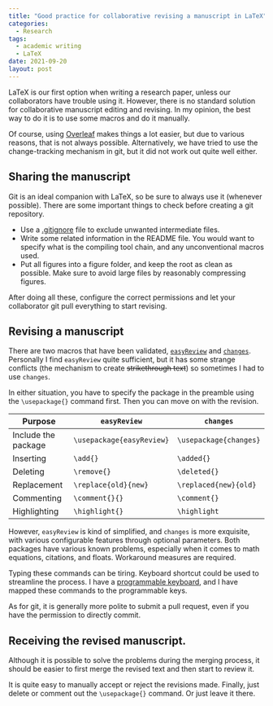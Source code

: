 ```yaml
---
title: "Good practice for collaborative revising a manuscript in LaTeX"
categories:
  - Research
tags:
  - academic writing
  - LaTeX
date: 2021-09-20
layout: post
---
```


LaTeX is our first option when writing a research paper, unless our collaborators have trouble using it. However, there is no standard solution for collaborative manuscript editing and revising. In my opinion, the best way to do it is to use some macros and do it manually.

Of course, using [Overleaf](https://www.overleaf.com/) makes things a lot easier, but due to various reasons, that is not always possible. Alternatively, we have tried to use the change-tracking mechanism in git, but it did not work out quite well either.

## Sharing the manuscript

Git is an ideal companion with LaTeX, so be sure to always use it (whenever possible). There are some important things to check before creating a git repository.

- Use a [.gitignore](https://github.com/github/gitignore/blob/master/TeX.gitignore) file to exclude unwanted intermediate files.
- Write some related information in the README file. You would want to specify what is the compiling tool chain, and any unconventional macros used.
- Put all figures into a figure folder, and keep the root as clean as possible. Make sure to avoid large files by reasonably compressing figures.

After doing all these, configure the correct permissions and let your collaborator git pull everything to start revising.

## Revising a manuscript

There are two macros that have been validated, [`easyReview`](https://www.ctan.org/pkg/easyreview) and [`changes`](https://www.ctan.org/pkg/changes). Personally I find `easyReview` quite sufficient, but it has some strange conflicts (the mechanism to create ~~strikethrough text~~) so sometimes I had to use `changes`.

In either situation, you have to specify the package in the preamble using the `\usepackage{}` command first. Then you can move on with the revision.

| Purpose | `easyReview` | `changes` |
| --- | --- | --- |
| Include the package | `\usepackage{easyReview}` | `\usepackage{changes}` |
| Inserting | `\add{}` | `\added{}` |
| Deleting | `\remove{}`| `\deleted{}` |
| Replacement | `\replace{old}{new}` | `\replaced{new}{old}` |
| Commenting | `\comment{}{}` | `\comment{}` |
| Highlighting | `\highlight{}` | `\highlight` |

However, `easyReview` is kind of simplified, and `changes` is more exquisite, with various configurable features through optional parameters. Both packages have various known problems, especially when it comes to math equations, citations, and floats. Workaround measures are required.

Typing these commands can be tiring. Keyboard shortcut could be used to streamline the process. I have a [programmable keyboard](https://www.logitechg.com/en-us/products/gaming-keyboards/g613-wireless-mechanical-gaming-keyboard.html), and I have mapped these commands to the programmable keys.

As for git, it is generally more polite to submit a pull request, even if you have the permission to directly commit.

## Receiving the revised manuscript.

Although it is possible to solve the problems during the merging process, it should be easier to first merge the revised text and then start to review it.

It is quite easy to manually accept or reject the revisions made. Finally, just delete or comment out the `\usepackage{}` command. Or just leave it there.
